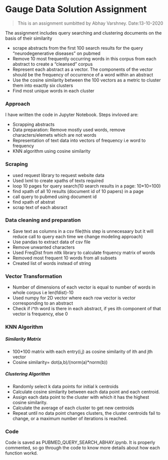 # Gauge Data Solution Assignment

> This is an assignment sumbitted by Abhay Varshney.
> Date:13-10-2020

The assignment includes query searching and clustering documents on the basis of their similarity
  - scrape abstracts from the first 100 search results for the query “neurodegenerative diseases” on pubmed
  -  Remove 10 most frequently occurring words in this corpus from each abstract to create a “cleansed” corpus
  - Represent each abstract as a vector. The components of the vector should be the frequency of occurrence of a word within an abstract 
  - Use the cosine similarity between the 100 vectors as a metric to cluster them into exactly six clusters
  - Find most unique words in each cluster

### Approach 

I have written the code in Jupyter Notebook. Steps invloved are:
  - Scrapping abstracts
  - Data preparation: Remove mostly used words, remove characters/elemets which are not words
  - Representation of text data into vectors of frequency i.e word to frequency
  - KNN algorithm using cosine similarity

### Scraping

- used request library to request website data
- Used lxml to create xpaths of texts required
- loop 10 pages for query search(10 search results in a page: 10*10=100)
- find xpath of all 10 results (document id of 10 papers) in a page
- call query to pubmed using document id
- find xpath of abstrat
- scrap text of each absract

### Data cleaning and preparation

- Save text as columns in a csv file(this step is unnecesaary but it will reduce call to query each time we change modeling approach)
- Use pandas to extract data of csv file
- Remove unwanted characters
- Used FreqDist from nltk library to calculate frquency matrix of words
- Removed most frequent 10 words from all subsets
- Created list of words instead of string

### Vector Transformation

- Number of dimensions of each vector is equal to number of words in whole corpus i.e len(fdist)-10
- Used numpy for 2D vector where each row vector is vector corresponding to an abstract
- Check if i^th word is there in each abstract, if yes ith component of that vector is frequency, else 0

### KNN Algorithm

##### Similarity Matrix
- 100*100 matrix with each entry(i,j) as cosine similarity of ith and jth vector 
- Cosine similarity= dot(a,b)/(norm(a)*norm(b))

##### Clustering Algorithm
- Randomly select k data points for initial k centroids 
- Calculate cosine similarity between each data point and each centroid. 
- Assign each data point to the cluster with which it has the highest cosine similarity.
- Calculate the average of each cluster to get new centroids
- Repeat until no data point changes clusters, the cluster centroids fail to change, or a maximum number of iterations is reached.

### Code

Code is saved as PUBMED_QUERY_SEARCH_ABHAY.ipynb. It is properly commented, so go through the code to know more details about how each function workd.
